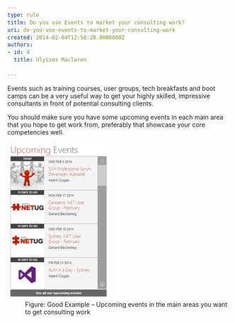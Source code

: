 ```yaml
---
type: rule
title: Do you use Events to market your consulting work?
uri: do-you-use-events-to-market-your-consulting-work
created: 2014-02-04T12:58:20.0000000Z
authors:
- id: 4
  title: Ulysses Maclaren

---
```




<span class='intro'> Events such as training courses, user groups, tech breakfasts and boot camps can be a very useful way to get your highly skilled, impressive consultants in front of potential consulting clients. </span>

<p>​You should make sure you have some upcoming events in each main area that you hope to get work from, preferably that showcase your core competencies well.</p><dl class="goodImage"><dt><img src="./upcoming-events.png" alt="" /></dt><dd>Figure&#58; Good Example – Upcoming events in the main areas you want to get consulting work</dd></dl>



